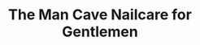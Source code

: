 ---
title: "The Man Cave Nailcare for Gentlemen"
url: /spartanburg/the-man-cave-nailcare-for-gentlemen/
shop: Kosmetik
---